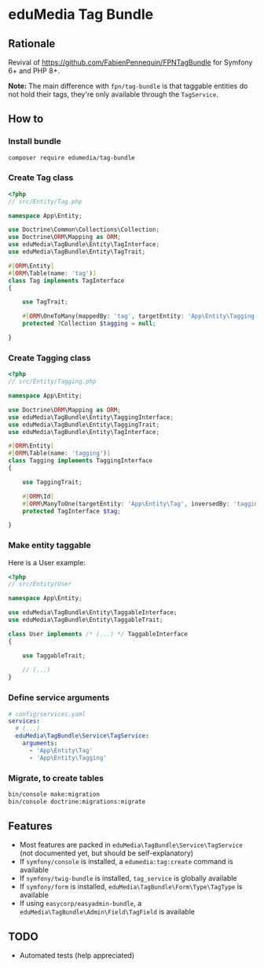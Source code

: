 # eduMedia Tag Bundle

## Rationale

Revival of https://github.com/FabienPennequin/FPNTagBundle for Symfony 6+ and PHP 8+.

**Note:** The main difference with `fpn/tag-bundle` is that taggable entities do not hold their tags, they're only available through the `TagService`.

## How to

### Install bundle

```sh
composer require edumedia/tag-bundle
```

### Create Tag class

```php
<?php
// src/Entity/Tag.php

namespace App\Entity;

use Doctrine\Common\Collections\Collection;
use Doctrine\ORM\Mapping as ORM;
use eduMedia\TagBundle\Entity\TagInterface;
use eduMedia\TagBundle\Entity\TagTrait;

#[ORM\Entity]
#[ORM\Table(name: 'tag')]
class Tag implements TagInterface
{

    use TagTrait;

    #[ORM\OneToMany(mappedBy: 'tag', targetEntity: 'App\Entity\Tagging', fetch: 'EAGER')]
    protected ?Collection $tagging = null;

}
```

### Create Tagging class

```php
<?php
// src/Entity/Tagging.php

namespace App\Entity;

use Doctrine\ORM\Mapping as ORM;
use eduMedia\TagBundle\Entity\TaggingInterface;
use eduMedia\TagBundle\Entity\TaggingTrait;
use eduMedia\TagBundle\Entity\TagInterface;

#[ORM\Entity]
#[ORM\Table(name: 'tagging')]
class Tagging implements TaggingInterface
{

    use TaggingTrait;

    #[ORM\Id]
    #[ORM\ManyToOne(targetEntity: 'App\Entity\Tag', inversedBy: 'tagging')]
    protected TagInterface $tag;

}
```

### Make entity taggable

Here is a User example:

```php
<?php
// src/Entity/User

namespace App\Entity;

use eduMedia\TagBundle\Entity\TaggableInterface;
use eduMedia\TagBundle\Entity\TaggableTrait;

class User implements /* (...) */ TaggableInterface
{

    use TaggableTrait;
    
    // (...)
}
```

### Define service arguments

```yaml
# config/services.yaml
services:
  # (...)
  eduMedia\TagBundle\Service\TagService:
    arguments:
      - 'App\Entity\Tag'
      - 'App\Entity\Tagging'
```

### Migrate, to create tables

```sh
bin/console make:migration
bin/console doctrine:migrations:migrate
```

## Features

- Most features are packed in `eduMedia\TagBundle\Service\TagService` (not documented yet, but should be self-explanatory)
- If `symfony/console` is installed, a `edumedia:tag:create` command is available
- If `symfony/twig-bundle` is installed, `tag_service` is globally available
- If `symfony/form` is installed, `eduMedia\TagBundle\Form\Type\TagType` is available
- If using `easycorp/easyadmin-bundle`, a `eduMedia\TagBundle\Admin\Field\TagField` is available

## TODO

- Automated tests (help appreciated)
